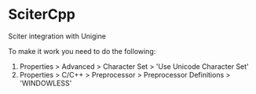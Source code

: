 # SciterCpp
 Sciter integration with Unigine

To make it work you need to do the following:
1. Properties > Advanced > Character Set > 'Use Unicode Character Set'
1. Properties > C/C++ > Preprocessor > Preprocessor Definitions > 'WINDOWLESS'